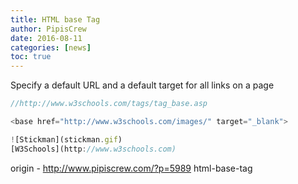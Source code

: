 ```yaml
---
title: HTML base Tag
author: PipisCrew
date: 2016-08-11
categories: [news]
toc: true
---
```


Specify a default URL and a default target for all links on a page

```js
//http://www.w3schools.com/tags/tag_base.asp

<base href="http://www.w3schools.com/images/" target="_blank">

![Stickman](stickman.gif)
[W3Schools](http://www.w3schools.com)

```

origin - http://www.pipiscrew.com/?p=5989 html-base-tag